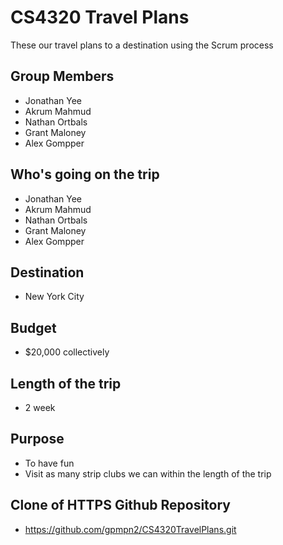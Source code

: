 # CS4320 Travel Plans
These our travel plans to a destination using the Scrum process

## Group Members
  * Jonathan Yee
  * Akrum Mahmud
  * Nathan Ortbals
  * Grant Maloney
  * Alex Gompper
  
  ## Who's going on the trip
  * Jonathan Yee
  * Akrum Mahmud
  * Nathan Ortbals
  * Grant Maloney
  * Alex Gompper
  
  ## Destination
  * New York City
  
  ## Budget
  * $20,000 collectively
  
  ## Length of the trip
  * 2 week
  
  ## Purpose
  * To have fun
  * Visit as many strip clubs we can within the length of the trip
  
  ## Clone of HTTPS Github Repository
  * https://github.com/gpmpn2/CS4320TravelPlans.git
  
